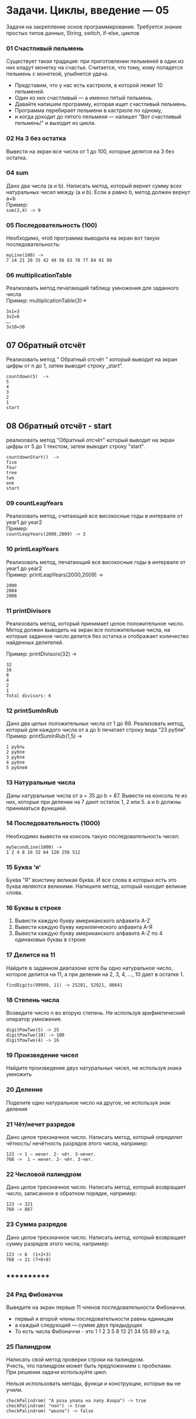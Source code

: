# Задачи. Циклы, введение — 05

Задачи на закрепление основ программирования.
Требуется знание простых типов данных, String, switch, if-else, циклов

### 01 Счастливый пельмень

Существует такая традиция: при приготовлении пельменей в один из них кладут монетку на счастье.  Считается, что тому, кому попадется пельмень с монеткой, улыбнется удача.
- Представим, что у нас есть кастрюля, в которой лежит 10 пельменей.
- Один из них счастливый —  а именно пятый пельмень.
- Давайте напишем программу, которая ищет счастливый пельмень.
- Программа перебирает пельмени в кастрюле по одному,
- и когда доходит до пятого пельменя —  напишет "Вот счастливый пельмень!" и выходит из цикла.

### 02 На 3 без остатка

Вывести на экран все числа от 1 до 100, которые делятся на 3 без остатка.


### 04 sum

Дано два числа (a и b). Написать метод, который вернет сумму всех натуральных чисел между (a и b). Если a равно b, метод должен вернут a+b  
Пример:   
````sum(2,4) -> 9````

### 05 Последовательность (100)

Необходимо, чтоб программа выводила на экран вот такую последовательность:
```
myLine(100) ->
7 14 21 28 35 42 49 56 63 70 77 84 91 98
```
   
### 06 multiplicationTable

Реализовать метод печатающий таблицу умножения для заданного числа  
Пример: multiplicationTable(3)->
```
3x1=3
3x2=6
….
3x10=30
```

## 07 Обратный отсчёт

Реализовать метод “ Обратный отсчёт ” который выводит на экран цифры от n до 1, затем выводит строку „start“.
```
countdown(5)  ->
5
4
3
2
1
start
```

## 08 Обратный отсчёт -  start

реализовать метод "Обратный отсчёт" который выводит на экран цифры от 5 до 1 текстом, затем выводит строку "start".
```
countdownStart()  ->
five
four
tree
two
one
start
```

### 09 countLeapYears

Реализовать метод, считающий все високосные годы в интервале от year1 до year2   
Пример:  
```countLeapYears(2000,2009) -> 3```

### 10 printLeapYears

Реализовать метод, печатающий все високосные годы в интервале от year1 до year2  
   Пример: printLeapYears(2000,2009) ->  
```
2000 
2004
2008
```

### 11 printDivisors

Реализовать метод, который принимает целое положительное число. Метод должен выводить на экран все положительные числа, на которые заданное число делится без остатка и отображает количество найденных делителей.  

Пример: printDivisors(32) ->  
```
32
16
8
4
2
1
Total divisors: 6
```

### 12 printSumInRub

Дано два целых положительных числа от 1 до 99. Реализовать метод, который для каждого числа от a до b печатает строку вида “23 рубля”  
Пример: printSumInRub(1,5) ->
```
1 рубль
2 рубля
3 рубля
4 рубля
5 рублей
```

### 13 Натуральные числа

Даны натуральные числа от a = 35 до b = 87. Вывести на консоль те из них, которые при делении на 7 дают остаток 1, 2 или 5. а и b должны приниматься функцией.


### 14 Последовательность (1000)

Необходимо вывести на консоль такую последовательность чисел:
```
mySecondLine(1000) ->
1 2 4 8 16 32 64 128 256 512
```

### 15 Буква 'я'

Буква "Я" воистину великая буква. И все слова в которых есть это буква являются великими. Напишите метод, который находит великие слова.

### 16 Буквы в строке 

1. Вывести каждую букву американского алфавита A-Z
2. Вывести каждую букву кириллического алфавита А-Я
3. Вывести каждую букву американского алфавита A-Z по 4 одинаковых буквы в строке

### 17 Делится на 11

Найдите в заданном диапазоне хотя бы одно натуральное число, которое делится на 11, а при делении на 2, 3, 4, ..., 10 дает в остатке 1.
```
findDigits(99999, 11) -> 25201, 52921, 80641
```

### 18 Степень числа

Возведите число n во вторую степень. Не используя арифметический оператор умножения.
```
digitPowTwo(5) -> 25
digitPowTwo(10) -> 100
digitPowTwo(4) -> 16
```   

### 19 Произведение чисел

Найдите произведение двух натуральных чисел, не используя знака умножить

### 20 Деление 

Поделите одно натуральное число на другое, не используя знак деления

### 21 Чёт/нечет разрядов

Дано целое трехзначное число. Написать метод, который определит чётность/ нечётность разрядов этого числа, например:
```
123 -> 1 – нечет. 2- чёт. 3-нечет.
768 ->  1 – нечет. 2- чёт. 3-чет.
```

### 22 Числовой палиндром

Дано целое трехзначное число. Написать метод, который возвращает число, записанное в обратном порядке, например:
```
123 -> 321
768 -> 867
```

### 23 Сумма разрядов

Дано целое трехзначное число. Написать метод, который возвращает сумму разрядов этого числа, например:
```
123 -> 6  (1+2+3)
768 -> 21 (7+6+8)
```

## **********

### 24 Ряд Фибоначчи

Выведите на экран первые 11 членов последовательности Фибоначчи.
- первый и второй члены последовательности равны единицам
- а каждый следующий — сумме двух предыдущих
- То есть числа Фибоначчи - это 1  1  2  3  5  8  13  21  34  55  89  и т.д.

### 25 Палиндром

Написать свой метод проверки строки на палиндром.  
Учесть, что палиндром может быть предложением с пробелами.  
При решении задачи используйте цикл.

Нельзя использовать методы, функци и конструкции, которые вы не учили.

```
checkPalindrom( "А роза упала на лапу Азора") -> true 
checkPalindrom( "поп") -> true  
checkPalindrom( "школа") -> false
```
